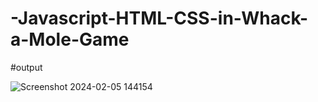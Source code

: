 # -Javascript-HTML-CSS-in-Whack-a-Mole-Game

#output

![Screenshot 2024-02-05 144154](https://github.com/thilini97318/-Javascript-HTML-CSS-in-Whack-a-Mole-Game/assets/157192853/293800f2-1ad9-4e7c-8898-a9143d9f6325)
